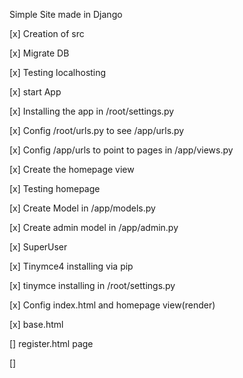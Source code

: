 Simple Site made in Django

[x] Creation of src

[x] Migrate DB

[x] Testing localhosting

[x] start App

[x] Installing the app in /root/settings.py

[x] Config /root/urls.py to see /app/urls.py

[x] Config /app/urls to point to pages in /app/views.py

[x] Create the homepage view

[x] Testing homepage

[x] Create Model in /app/models.py

[x] Create admin model in /app/admin.py

[x] SuperUser

[x] Tinymce4 installing via pip

[x] tinymce installing in /root/settings.py

[x] Config index.html and homepage view(render)

[x] base.html

[] register.html page

[] 

